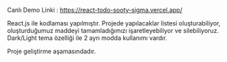Canlı Demo Linki :  https://react-todo-sooty-sigma.vercel.app/

React.js ile kodlaması yapılmıştır. 
Projede yapılacaklar listesi oluşturabiliyor, oluşturduğumuz maddeyi tamamladığımızı işaretleyebiliyor ve silebiliyoruz. 
Dark/Light tema özelliği ile 2 ayrı modda kullanımı vardır.

Proje geliştirme aşamasındadır.

